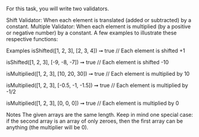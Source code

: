 For this task, you will write two validators.

Shift Validator: When each element is translated (added or subtracted) by a constant.
Multiple Validator: When each element is multiplied (by a positive or negative number) by a constant.
A few examples to illustrate these respective functions:

Examples
isShifted([1, 2, 3], [2, 3, 4]) ➞ true
// Each element is shifted +1

isShifted([1, 2, 3], [-9, -8, -7]) ➞ true
// Each element is shifted -10

isMultiplied([1, 2, 3], [10, 20, 30]) ➞ true
// Each element is multiplied by 10

isMultiplied([1, 2, 3], [-0.5, -1, -1.5]) ➞ true
// Each element is multiplied by -1/2

isMultiplied([1, 2, 3], [0, 0, 0]) ➞ true
// Each element is multiplied by 0

Notes
The given arrays are the same length.
Keep in mind one special case: if the second array is an array of only zeroes, then the first array can be anything (the multiplier will be 0).